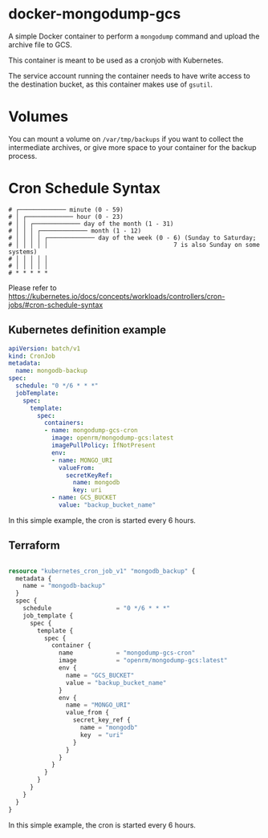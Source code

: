 # docker-mongodump-gcs
A simple Docker container to perform a `mongodump` command and upload the archive file to GCS.

This container is meant to be used as a cronjob with Kubernetes.

The service account running the container needs to have write access to the destination bucket, as this container makes use of `gsutil`.

# Volumes
You can mount a volume on `/var/tmp/backups` if you want to collect the intermediate archives, or give more space to your container for the backup process.

# Cron Schedule Syntax

```
# ┌───────────── minute (0 - 59)
# │ ┌───────────── hour (0 - 23)
# │ │ ┌───────────── day of the month (1 - 31)
# │ │ │ ┌───────────── month (1 - 12)
# │ │ │ │ ┌───────────── day of the week (0 - 6) (Sunday to Saturday;
# │ │ │ │ │                                   7 is also Sunday on some systems)
# │ │ │ │ │
# │ │ │ │ │
# * * * * *
```
Please refer to https://kubernetes.io/docs/concepts/workloads/controllers/cron-jobs/#cron-schedule-syntax


## Kubernetes definition example
```yaml
apiVersion: batch/v1
kind: CronJob
metadata:
  name: mongodb-backup
spec:
  schedule: "0 */6 * * *"
  jobTemplate:
    spec:
      template:
        spec:
          containers:
          - name: mongodump-gcs-cron
            image: openrm/mongodump-gcs:latest
            imagePullPolicy: IfNotPresent
            env:
            - name: MONGO_URI
              valueFrom:
                secretKeyRef:
                  name: mongodb
                  key: uri
            - name: GCS_BUCKET
              value: "backup_bucket_name"
```
In this simple example, the cron is started every 6 hours.

## Terraform
```tf

resource "kubernetes_cron_job_v1" "mongodb_backup" {
  metadata {
    name = "mongodb-backup"
  }
  spec {
    schedule                  = "0 */6 * * *"
    job_template {
      spec {
        template {
          spec {
            container {
              name            = "mongodump-gcs-cron"
              image           = "openrm/mongodump-gcs:latest"
              env {
                name = "GCS_BUCKET"
                value = "backup_bucket_name"
              }
              env {
                name = "MONGO_URI"
                value_from {
                  secret_key_ref {
                    name = "mongodb"
                    key  = "uri"
                  }
                }
              }
            }
          }
        }
      }
    }
  }
}
```
In this simple example, the cron is started every 6 hours.
